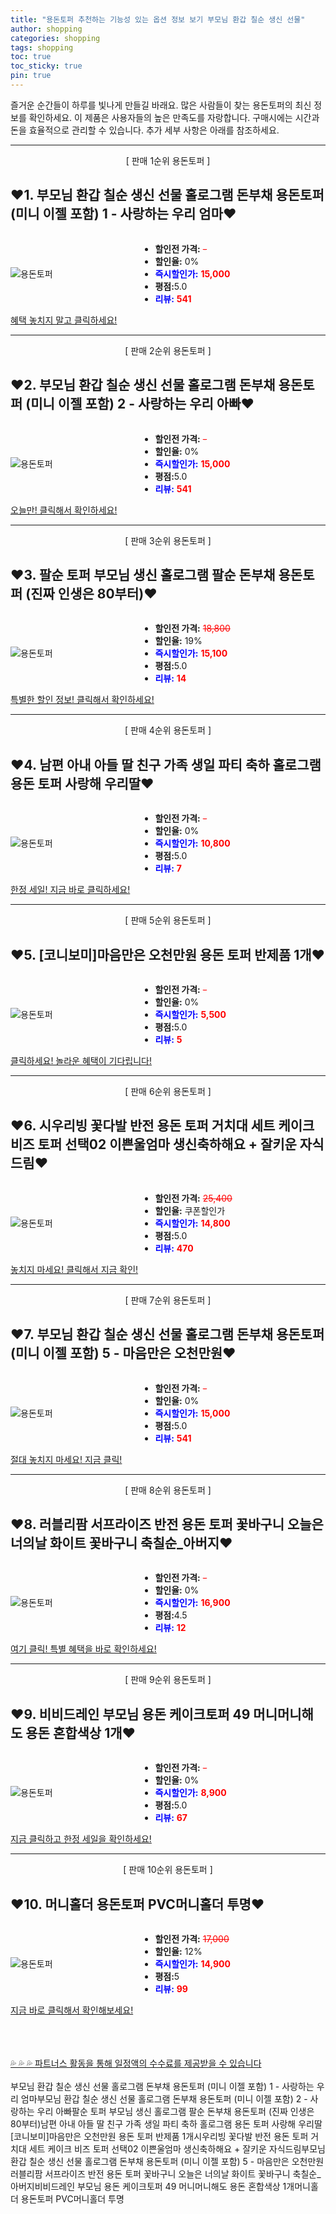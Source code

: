 ```yaml
---
title: "용돈토퍼 추천하는 기능성 있는 옵션 정보 보기 부모님 환갑 칠순 생신 선물"
author: shopping
categories: shopping
tags: shopping
toc: true
toc_sticky: true
pin: true
---
```

즐거운 순간들이 하루를 빛나게 만들길 바래요. 많은 사람들이 찾는 용돈토퍼의 최신 정보를 확인하세요. 이 제품은 사용자들의 높은 만족도를 자랑합니다. 구매시에는 시간과 돈을 효율적으로 관리할 수 있습니다. 추가 세부 사항은 아래를 참조하세요.

---
<p class="toplist" style="margin: 0 auto; display: block; width: fit-content;">[ 판매 1순위 용돈토퍼 ]</p>

<h2><strong>❤️1. 부모님 환갑 칠순 생신 선물 홀로그램 돈부채 용돈토퍼 (미니 이젤 포함) 1 - 사랑하는 우리 엄마❤️</strong></h2>

<div style="display: flex; align-items: center;">
    <div style="flex: 0.4;">
        <img src="https://thumbnail7.coupangcdn.com/thumbnails/remote/230x230ex/image/vendor_inventory/78a4/e580205dc64bea8f17283fa36878ca31fa65c7c78d85e50ca9f481af3278.jpg" alt="용돈토퍼" style="max-width: 100%;">
    </div>
    <div style="flex: 0.6; margin-left: 10px;">
        <ul>
            <li><strong>할인전 가격:</strong> <del style="color: red;">-</del></li>
            <li><strong>할인율:</strong> 0%</li>
            <li><span style='color:blue'><strong>즉시할인가:</strong></span> <span style='color:red'><strong>15,000</strong></span></li>
            <li><strong>평점:</strong>5.0</li>
            <li><span style='color:blue'><strong>리뷰:</strong></span> <span style='color:red'><strong>541</strong></span></li>
        </ul>
    </div>
</div>
<div class="center">
    <a href="https://selin100587001.github.io?lptag=AF9450613&subid=githubio&pageKey=6667199299&traceid=V0-153&itemId=15326648446&vendorItemId=82487216154" class="myButton">
        혜택 놓치지 말고 클릭하세요!
    </a>
</div>


---
<p class="toplist" style="margin: 0 auto; display: block; width: fit-content;">[ 판매 2순위 용돈토퍼 ]</p>

<h2><strong>❤️2. 부모님 환갑 칠순 생신 선물 홀로그램 돈부채 용돈토퍼 (미니 이젤 포함) 2 - 사랑하는 우리 아빠❤️</strong></h2>

<div style="display: flex; align-items: center;">
    <div style="flex: 0.4;">
        <img src="https://thumbnail8.coupangcdn.com/thumbnails/remote/230x230ex/image/vendor_inventory/d67e/bcf9319ed40651591a1ed0266cdb3dd3d6648037378069e1ed79cd269e13.jpg" alt="용돈토퍼" style="max-width: 100%;">
    </div>
    <div style="flex: 0.6; margin-left: 10px;">
        <ul>
            <li><strong>할인전 가격:</strong> <del style="color: red;">-</del></li>
            <li><strong>할인율:</strong> 0%</li>
            <li><span style='color:blue'><strong>즉시할인가:</strong></span> <span style='color:red'><strong>15,000</strong></span></li>
            <li><strong>평점:</strong>5.0</li>
            <li><span style='color:blue'><strong>리뷰:</strong></span> <span style='color:red'><strong>541</strong></span></li>
        </ul>
    </div>
</div>
<div class="center">
    <a href="https://selin100587001.github.io?lptag=AF9450613&subid=githubio&pageKey=6667199299&traceid=V0-153&itemId=15326648504&vendorItemId=82487216162" class="myButton">
        오늘만! 클릭해서 확인하세요!
    </a>
</div>


---
<p class="toplist" style="margin: 0 auto; display: block; width: fit-content;">[ 판매 3순위 용돈토퍼 ]</p>

<h2><strong>❤️3. 팔순 토퍼 부모님 생신 홀로그램 팔순 돈부채 용돈토퍼 (진짜 인생은 80부터)❤️</strong></h2>

<div style="display: flex; align-items: center;">
    <div style="flex: 0.4;">
        <img src="https://thumbnail7.coupangcdn.com/thumbnails/remote/230x230ex/image/vendor_inventory/9fec/bb3a664f4c5fc7242a2ac850667e6424eafd86254bdf9402b947abeeb8be.PNG" alt="용돈토퍼" style="max-width: 100%;">
    </div>
    <div style="flex: 0.6; margin-left: 10px;">
        <ul>
            <li><strong>할인전 가격:</strong> <del style="color: red;">18,800</del></li>
            <li><strong>할인율:</strong> 19%</li>
            <li><span style='color:blue'><strong>즉시할인가:</strong></span> <span style='color:red'><strong>15,100</strong></span></li>
            <li><strong>평점:</strong>5.0</li>
            <li><span style='color:blue'><strong>리뷰:</strong></span> <span style='color:red'><strong>14</strong></span></li>
        </ul>
    </div>
</div>
<div class="center">
    <a href="https://selin100587001.github.io?lptag=AF9450613&subid=githubio&pageKey=7353781584&traceid=V0-153&itemId=18929579156&vendorItemId=85118924278" class="myButton">
        특별한 할인 정보! 클릭해서 확인하세요!
    </a>
</div>


---
<p class="toplist" style="margin: 0 auto; display: block; width: fit-content;">[ 판매 4순위 용돈토퍼 ]</p>

<h2><strong>❤️4. 남편 아내 아들 딸 친구 가족 생일 파티 축하 홀로그램 용돈 토퍼 사랑해 우리딸❤️</strong></h2>

<div style="display: flex; align-items: center;">
    <div style="flex: 0.4;">
        <img src="https://thumbnail9.coupangcdn.com/thumbnails/remote/230x230ex/image/vendor_inventory/d1e3/0a4dd8f3cdc2e499a4936bebc45c4ee64e0d8f916e6ed9dfe5bbe857f4b6.JPG" alt="용돈토퍼" style="max-width: 100%;">
    </div>
    <div style="flex: 0.6; margin-left: 10px;">
        <ul>
            <li><strong>할인전 가격:</strong> <del style="color: red;">-</del></li>
            <li><strong>할인율:</strong> 0%</li>
            <li><span style='color:blue'><strong>즉시할인가:</strong></span> <span style='color:red'><strong>10,800</strong></span></li>
            <li><strong>평점:</strong>5.0</li>
            <li><span style='color:blue'><strong>리뷰:</strong></span> <span style='color:red'><strong>7</strong></span></li>
        </ul>
    </div>
</div>
<div class="center">
    <a href="https://selin100587001.github.io?lptag=AF9450613&subid=githubio&pageKey=7046226891&traceid=V0-153&itemId=17438124079&vendorItemId=90303740332" class="myButton">
        한정 세일! 지금 바로 클릭하세요!
    </a>
</div>


---
<p class="toplist" style="margin: 0 auto; display: block; width: fit-content;">[ 판매 5순위 용돈토퍼 ]</p>

<h2><strong>❤️5. [코니보미]마음만은 오천만원 용돈 토퍼 반제품 1개❤️</strong></h2>

<div style="display: flex; align-items: center;">
    <div style="flex: 0.4;">
        <img src="https://thumbnail10.coupangcdn.com/thumbnails/remote/230x230ex/image/vendor_inventory/11ca/056738b790a4b2b0434aee54a6c4654c39aa765bde3749894e1eecf0e232.png" alt="용돈토퍼" style="max-width: 100%;">
    </div>
    <div style="flex: 0.6; margin-left: 10px;">
        <ul>
            <li><strong>할인전 가격:</strong> <del style="color: red;">-</del></li>
            <li><strong>할인율:</strong> 0%</li>
            <li><span style='color:blue'><strong>즉시할인가:</strong></span> <span style='color:red'><strong>5,500</strong></span></li>
            <li><strong>평점:</strong>5.0</li>
            <li><span style='color:blue'><strong>리뷰:</strong></span> <span style='color:red'><strong>5</strong></span></li>
        </ul>
    </div>
</div>
<div class="center">
    <a href="https://selin100587001.github.io?lptag=AF9450613&subid=githubio&pageKey=8054701728&traceid=V0-153&itemId=22602776979&vendorItemId=89644656216" class="myButton">
        클릭하세요! 놀라운 혜택이 기다립니다!
    </a>
</div>


---
<p class="toplist" style="margin: 0 auto; display: block; width: fit-content;">[ 판매 6순위 용돈토퍼 ]</p>

<h2><strong>❤️6. 시우리빙 꽃다발 반전 용돈 토퍼 거치대 세트 케이크 비즈 토퍼 선택02 이쁜울엄마 생신축하해요 + 잘키운 자식드림❤️</strong></h2>

<div style="display: flex; align-items: center;">
    <div style="flex: 0.4;">
        <img src="https://thumbnail6.coupangcdn.com/thumbnails/remote/230x230ex/image/vendor_inventory/afae/739187f448474880e3308e1360cb7b5e27a6b423666da4672bc83b90c08d.jpg" alt="용돈토퍼" style="max-width: 100%;">
    </div>
    <div style="flex: 0.6; margin-left: 10px;">
        <ul>
            <li><strong>할인전 가격:</strong> <del style="color: red;">25,400</del></li>
            <li><strong>할인율:</strong> 쿠폰할인가</li>
            <li><span style='color:blue'><strong>즉시할인가:</strong></span> <span style='color:red'><strong>14,800</strong></span></li>
            <li><strong>평점:</strong>5.0</li>
            <li><span style='color:blue'><strong>리뷰:</strong></span> <span style='color:red'><strong>470</strong></span></li>
        </ul>
    </div>
</div>
<div class="center">
    <a href="https://selin100587001.github.io?lptag=AF9450613&subid=githubio&pageKey=6232110713&traceid=V0-153&itemId=12530876566&vendorItemId=79823503371" class="myButton">
        놓치지 마세요! 클릭해서 지금 확인!
    </a>
</div>


---
<p class="toplist" style="margin: 0 auto; display: block; width: fit-content;">[ 판매 7순위 용돈토퍼 ]</p>

<h2><strong>❤️7. 부모님 환갑 칠순 생신 선물 홀로그램 돈부채 용돈토퍼 (미니 이젤 포함) 5 - 마음만은 오천만원❤️</strong></h2>

<div style="display: flex; align-items: center;">
    <div style="flex: 0.4;">
        <img src="https://thumbnail6.coupangcdn.com/thumbnails/remote/230x230ex/image/vendor_inventory/828f/3712018330e71ec0e49dd60d554604c70f8347bb316ddccbcbc8ee2db609.jpg" alt="용돈토퍼" style="max-width: 100%;">
    </div>
    <div style="flex: 0.6; margin-left: 10px;">
        <ul>
            <li><strong>할인전 가격:</strong> <del style="color: red;">-</del></li>
            <li><strong>할인율:</strong> 0%</li>
            <li><span style='color:blue'><strong>즉시할인가:</strong></span> <span style='color:red'><strong>15,000</strong></span></li>
            <li><strong>평점:</strong>5.0</li>
            <li><span style='color:blue'><strong>리뷰:</strong></span> <span style='color:red'><strong>541</strong></span></li>
        </ul>
    </div>
</div>
<div class="center">
    <a href="https://selin100587001.github.io?lptag=AF9450613&subid=githubio&pageKey=6667199299&traceid=V0-153&itemId=15326648455&vendorItemId=82487216179" class="myButton">
        절대 놓치지 마세요! 지금 클릭!
    </a>
</div>


---
<p class="toplist" style="margin: 0 auto; display: block; width: fit-content;">[ 판매 8순위 용돈토퍼 ]</p>

<h2><strong>❤️8. 러블리팜 서프라이즈 반전 용돈 토퍼 꽃바구니 오늘은 너의날 화이트 꽃바구니 축칠순_아버지❤️</strong></h2>

<div style="display: flex; align-items: center;">
    <div style="flex: 0.4;">
        <img src="https://thumbnail7.coupangcdn.com/thumbnails/remote/230x230ex/image/retail/images/2021/05/25/10/5/836cbf22-d665-4711-817b-4b326e0a5974.jpg" alt="용돈토퍼" style="max-width: 100%;">
    </div>
    <div style="flex: 0.6; margin-left: 10px;">
        <ul>
            <li><strong>할인전 가격:</strong> <del style="color: red;">-</del></li>
            <li><strong>할인율:</strong> 0%</li>
            <li><span style='color:blue'><strong>즉시할인가:</strong></span> <span style='color:red'><strong>16,900</strong></span></li>
            <li><strong>평점:</strong>4.5</li>
            <li><span style='color:blue'><strong>리뷰:</strong></span> <span style='color:red'><strong>12</strong></span></li>
        </ul>
    </div>
</div>
<div class="center">
    <a href="https://selin100587001.github.io?lptag=AF9450613&subid=githubio&pageKey=5281391365&traceid=V0-153&itemId=7561759783&vendorItemId=76136555235" class="myButton">
        여기 클릭! 특별 혜택을 바로 확인하세요!
    </a>
</div>


---
<p class="toplist" style="margin: 0 auto; display: block; width: fit-content;">[ 판매 9순위 용돈토퍼 ]</p>

<h2><strong>❤️9. 비비드레인 부모님 용돈 케이크토퍼 49 머니머니해도 용돈 혼합색상 1개❤️</strong></h2>

<div style="display: flex; align-items: center;">
    <div style="flex: 0.4;">
        <img src="https://thumbnail9.coupangcdn.com/thumbnails/remote/230x230ex/image/rs_quotation_api/svyvoxan/5a236200a7354f82b48212e7fc874f6b.jpg" alt="용돈토퍼" style="max-width: 100%;">
    </div>
    <div style="flex: 0.6; margin-left: 10px;">
        <ul>
            <li><strong>할인전 가격:</strong> <del style="color: red;">-</del></li>
            <li><strong>할인율:</strong> 0%</li>
            <li><span style='color:blue'><strong>즉시할인가:</strong></span> <span style='color:red'><strong>8,900</strong></span></li>
            <li><strong>평점:</strong>5.0</li>
            <li><span style='color:blue'><strong>리뷰:</strong></span> <span style='color:red'><strong>67</strong></span></li>
        </ul>
    </div>
</div>
<div class="center">
    <a href="https://selin100587001.github.io?lptag=AF9450613&subid=githubio&pageKey=7530516020&traceid=V0-153&itemId=19771140733&vendorItemId=79634989610" class="myButton">
        지금 클릭하고 한정 세일을 확인하세요!
    </a>
</div>


---
<p class="toplist" style="margin: 0 auto; display: block; width: fit-content;">[ 판매 10순위 용돈토퍼 ]</p>

<h2><strong>❤️10. 머니홀더 용돈토퍼 PVC머니홀더 투명❤️</strong></h2>

<div style="display: flex; align-items: center;">
    <div style="flex: 0.4;">
        <img src="https://thumbnail7.coupangcdn.com/thumbnails/remote/230x230ex/image/vendor_inventory/5d2c/08d0f10c2978927e4a25ff984d4e530df6f414611bed220b2dd63ef35d85.jpg" alt="용돈토퍼" style="max-width: 100%;">
    </div>
    <div style="flex: 0.6; margin-left: 10px;">
        <ul>
            <li><strong>할인전 가격:</strong> <del style="color: red;">17,000</del></li>
            <li><strong>할인율:</strong> 12%</li>
            <li><span style='color:blue'><strong>즉시할인가:</strong></span> <span style='color:red'><strong>14,900</strong></span></li>
            <li><strong>평점:</strong>5</li>
            <li><span style='color:blue'><strong>리뷰:</strong></span> <span style='color:red'><strong>99</strong></span></li>
        </ul>
    </div>
</div>
<div class="center">
    <a href="https://selin100587001.github.io?lptag=AF9450613&subid=githubio&pageKey=8202924364&traceid=V0-153&itemId=23519651470&vendorItemId=90546008395" class="myButton">
        지금 바로 클릭해서 확인해보세요!
    </a>
</div>

<br><br><br>[💦 💦 💦 파트너스 활동을 통해 일정액의 수수료를 제공받을 수 있습니다](https://link.coupang.com/a/bcpT2c)<br><br>부모님 환갑 칠순 생신 선물 홀로그램 돈부채 용돈토퍼 (미니 이젤 포함) 1 - 사랑하는 우리 엄마부모님 환갑 칠순 생신 선물 홀로그램 돈부채 용돈토퍼 (미니 이젤 포함) 2 - 사랑하는 우리 아빠팔순 토퍼 부모님 생신 홀로그램 팔순 돈부채 용돈토퍼 (진짜 인생은 80부터)남편 아내 아들 딸 친구 가족 생일 파티 축하 홀로그램 용돈 토퍼 사랑해 우리딸[코니보미]마음만은 오천만원 용돈 토퍼 반제품 1개시우리빙 꽃다발 반전 용돈 토퍼 거치대 세트 케이크 비즈 토퍼 선택02 이쁜울엄마 생신축하해요 + 잘키운 자식드림부모님 환갑 칠순 생신 선물 홀로그램 돈부채 용돈토퍼 (미니 이젤 포함) 5 - 마음만은 오천만원러블리팜 서프라이즈 반전 용돈 토퍼 꽃바구니 오늘은 너의날 화이트 꽃바구니 축칠순_아버지비비드레인 부모님 용돈 케이크토퍼 49 머니머니해도 용돈 혼합색상 1개머니홀더 용돈토퍼 PVC머니홀더 투명